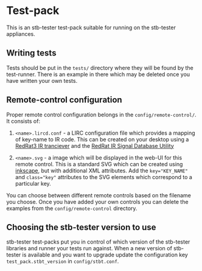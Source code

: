 Test-pack
=========

This is an stb-tester test-pack suitable for running on the stb-tester
appliances.

Writing tests
-------------

Tests should be put in the `tests/` directory where they will be found by the
test-runner.  There is an example in there which may be deleted once you have
written your own tests.

Remote-control configuration
----------------------------

Proper remote control configuration belongs in the `config/remote-control/`.
It consists of:

1. `<name>.lircd.conf` - a LIRC configuration file which provides a mapping of
   key-name to IR code.  This can be created on your desktop using a [RedRat3
   IR tranciever][redrat] and the [RedRat IR Signal Database Utility][irdb]

2. `<name>.svg` - a image which will be displayed in the web-UI for this remote
   control.  This is a standard SVG which can be created using [inkscape], but
   with additional XML attributes.  Add the `key="KEY_NAME"` and `class="key"`
   attributes to the SVG elements which correspond to a particular key.

You can choose between different remote controls based on the filename you
choose.  Once you have added your own controls you can delete the examples from
the `config/remote-control` directory.

[redrat]: http://www.redrat.co.uk/products/index.html
[irdb]: http://www.redrat.co.uk/software/SignalDBUtil/index.html
[inkscape]: http://www.inkscape.org/

Choosing the stb-tester version to use
--------------------------------------

stb-tester test-packs put you in control of which version of the stb-tester
libraries and runner your tests run against.  When a new version of stb-tester
is available and you want to upgrade update the configuration key
`test_pack.stbt_version` in `config/stbt.conf`.
